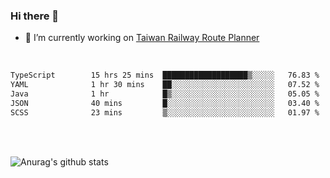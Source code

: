 ### Hi there 👋

- 🔭 I’m currently working on [Taiwan Railway Route Planner](https://github.com/Taiwan-Railway-Route-Planner)

<br/>

<!--START_SECTION:waka-->

```txt
TypeScript        15 hrs 25 mins  ███████████████████▒░░░░░   76.83 %
YAML              1 hr 30 mins    ██░░░░░░░░░░░░░░░░░░░░░░░   07.52 %
Java              1 hr            █▒░░░░░░░░░░░░░░░░░░░░░░░   05.05 %
JSON              40 mins         █░░░░░░░░░░░░░░░░░░░░░░░░   03.40 %
SCSS              23 mins         ▒░░░░░░░░░░░░░░░░░░░░░░░░   01.97 %
```

<!--END_SECTION:waka-->

<br/>
<br/>

![Anurag's github stats](https://github-readme-stats.vercel.app/api?username=DepickereSven&show_icons=true&theme=tokyonight)



<!--
**DepickereSven/DepickereSven** is a ✨ _special_ ✨ repository because its `README.md` (this file) appears on your GitHub profile.

Here are some ideas to get you started:

- 🔭 I’m currently working on ...
- 🌱 I’m currently learning ...
- 👯 I’m looking to collaborate on ...
- 🤔 I’m looking for help with ...
- 💬 Ask me about ...
- 📫 How to reach me: ...
- 😄 Pronouns: ...
- ⚡ Fun fact: ...
-->
